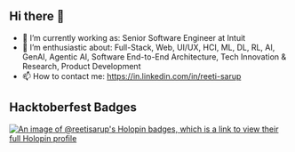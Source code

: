 ## Hi there 👋

- 🔭 I’m currently working as: Senior Software Engineer at Intuit
- 🌱 I’m enthusiastic about: Full-Stack, Web, UI/UX, HCI, ML, DL, RL, AI, GenAI, Agentic AI, Software End-to-End Architecture, Tech Innovation & Research, Product Development
- 📫 How to contact me: https://in.linkedin.com/in/reeti-sarup

## Hacktoberfest Badges

[![An image of @reetisarup's Holopin badges, which is a link to view their full Holopin profile](https://holopin.me/reetisarup)](https://holopin.io/@reetisarup)

<!--
**REETI-SARUP/REETI-SARUP** is a ✨ _special_ ✨ repository because its `README.md` (this file) appears on your GitHub profile.

Here are some ideas to get you started:

- 🔭 I’m currently working on ...
- 🌱 I’m currently learning ...
- 👯 I’m looking to collaborate on ...
- 🤔 I’m looking for help with ...
- 💬 Ask me about ...
- 📫 How to reach me: ...
- 😄 Pronouns: ...
- ⚡ Fun fact: ...
-->
